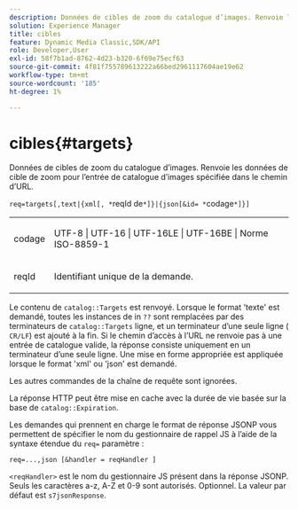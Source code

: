 ```yaml
---
description: Données de cibles de zoom du catalogue d’images. Renvoie les données de cible de zoom pour l’entrée de catalogue d’images spécifiée dans le chemin d’URL.
solution: Experience Manager
title: cibles
feature: Dynamic Media Classic,SDK/API
role: Developer,User
exl-id: 58f7b1ad-8762-4d23-b320-6f69e75ecf63
source-git-commit: 4f81f755789613222a66bed2961117604ae19e62
workflow-type: tm+mt
source-wordcount: '185'
ht-degree: 1%

---
```


# cibles{#targets}

Données de cibles de zoom du catalogue d’images. Renvoie les données de cible de zoom pour l’entrée de catalogue d’images spécifiée dans le chemin d’URL.

`req=targets[,text|{xml[, *`reqId de`*]}|{json[&id= *`codage`*]}]`

<table id="simpletable_D64E706258FD4A9C9C8026D97B472FCC"> 
 <tr class="strow"> 
  <td class="stentry"> <p><span class="codeph"><span class="varname"> codage</span> </span> </p> </td> 
  <td class="stentry"> <p><span class="codeph"> UTF-8 | UTF-16 | UTF-16LE | UTF-16BE | Norme ISO-8859-1</span> </p></td> 
 </tr> 
 <tr class="strow"> 
  <td class="stentry"> <p><span class="codeph"><span class="varname"> reqId</span></span> </p></td> 
  <td class="stentry"> <p>Identifiant unique de la demande. </p></td> 
 </tr> 
</table>

Le contenu de `catalog::Targets` est renvoyé. Lorsque le format &#39;texte&#39; est demandé, toutes les instances de in `??` sont remplacées par des terminateurs de `catalog::Targets` ligne, et un terminateur d’une seule ligne ( `CR/LF`) est ajouté à la fin. Si le chemin d’accès à l’URL ne renvoie pas à une entrée de catalogue valide, la réponse consiste uniquement en un terminateur d’une seule ligne. Une mise en forme appropriée est appliquée lorsque le format &#39;xml&#39; ou &#39;json&#39; est demandé.

Les autres commandes de la chaîne de requête sont ignorées.

La réponse HTTP peut être mise en cache avec la durée de vie basée sur la base de `catalog::Expiration`.

Les demandes qui prennent en charge le format de réponse JSONP vous permettent de spécifier le nom du gestionnaire de rappel JS à l’aide de la syntaxe étendue du `req=` paramètre :

`req=...,json [&handler = reqHandler ]`

`<reqHandler>` est le nom du gestionnaire JS présent dans la réponse JSONP. Seuls les caractères a-z, A-Z et 0-9 sont autorisés. Optionnel. La valeur par défaut est `s7jsonResponse`.
